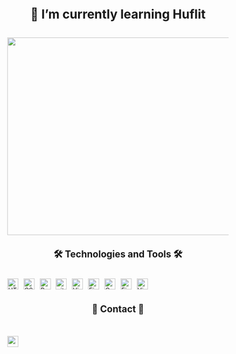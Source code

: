 <h1 align="center">🌱 I’m currently learning Huflit</h1>
<br>
<img srcset="https://img.portaly.cc/2S9JqpBRNcg2eoQ-vqBZ0NYIM1ixnY38Lfasms7BRMg/rs:fill:828/q:75/aHR0cHM6Ly9maXJlYmFzZXN0b3JhZ2UuZ29vZ2xlYXBpcy5jb20vdjAvYi9wb3J0YWx5LWNhOWUxLmFwcHNwb3QuY29tL28vVHhPTFkxZEg4WjVOU3ppc0JSQ2wlMkZoZWFkZXJCYW5uZXI_YWx0PW1lZGlhJnRva2VuPWE1Njg5MjViLTQwZmQtNGE3NC1hMmMzLThkNjY4ZWIyOWE3Mg 1x, https://img.portaly.cc/ctuTnvkCUbq-S64dMZUpkV3tp7may9v1c-d5EZ4wqew/rs:fill:1920/q:75/aHR0cHM6Ly9maXJlYmFzZXN0b3JhZ2UuZ29vZ2xlYXBpcy5jb20vdjAvYi9wb3J0YWx5LWNhOWUxLmFwcHNwb3QuY29tL28vVHhPTFkxZEg4WjVOU3ppc0JSQ2wlMkZoZWFkZXJCYW5uZXI_YWx0PW1lZGlhJnRva2VuPWE1Njg5MjViLTQwZmQtNGE3NC1hMmMzLThkNjY4ZWIyOWE3Mg 2x" src="https://img.portaly.cc/ctuTnvkCUbq-S64dMZUpkV3tp7may9v1c-d5EZ4wqew/rs:fill:1920/q:75/aHR0cHM6Ly9maXJlYmFzZXN0b3JhZ2UuZ29vZ2xlYXBpcy5jb20vdjAvYi9wb3J0YWx5LWNhOWUxLmFwcHNwb3QuY29tL28vVHhPTFkxZEg4WjVOU3ppc0JSQ2wlMkZoZWFkZXJCYW5uZXI_YWx0PW1lZGlhJnRva2VuPWE1Njg5MjViLTQwZmQtNGE3NC1hMmMzLThkNjY4ZWIyOWE3Mg" width="1200" height="450" decoding="async" data-nimg="1" loading="lazy" style="color:transparent">
<h2 align="center">🛠 Technologies and Tools 🛠</h2>
<br>
<!-- https://simpleicons.org/ -->
<span><img src="https://img.shields.io/badge/HTML5-282C34?logo=html5&logoColor=E34F26" alt="HTML5 logo" title="HTML5" height="25" /></span>
&nbsp;
<span><img src="https://img.shields.io/badge/CSS3-282C34?logo=css3&logoColor=1572B6" alt="CSS3 logo" title="CSS3" height="25" /></span>
&nbsp;
<span><img src="https://img.shields.io/badge/Bootstrap-282C34?logo=bootstrap&logoColor=7952B3" alt="Bootstrap logo" title="Bootstrap" height="25" /></span>
&nbsp;
<span><img src="https://img.shields.io/badge/git-282C34?logo=git&logoColor=F05032" alt="git logo" title="git" height="25" /></span>
&nbsp;
<span><img src="https://img.shields.io/badge/VS%20Code-282C34?logo=visual-studio-code&logoColor=007ACC" alt="Visual Studio Code logo" title="Visual Studio Code" height="25" /></span>
&nbsp;
<span><img src="https://img.shields.io/badge/Firebase-282C34?logo=firebase&logoColor=FFCA28" alt="Firebase logo" title="Firebase" height="25" /></span>
&nbsp;
<span><img src="https://img.shields.io/badge/C%20sharp-282C34?logo=csharp&logoColor=#452170" alt="Csharp" title="Csharp" height="25" /></span>
&nbsp;
<span><img src="https://img.shields.io/badge/Figma-282C34?logo=figma&logoColor=#F24E1E" alt="Figma" title="Figma" height="25" /></span>
&nbsp;
<span><img src="https://img.shields.io/badge/Visual%20Studio-282C34?logo=visualstudio&logoColor=#5C2D91" alt="Visual Studio" title="Visual Studio" height="25" /></span>
&nbsp;
<h2 align="center">💬 Contact 💬</h2><br>

<a align="center" href="https://www.facebook.com/ansosad3k" style="text-decoration: none;"><span><img  src="https://img.shields.io/badge/Facebook-282C34?logo=Facebook&logoColor=007ACC" alt="" title="Facebook" height="25" /></span>
    &nbsp;</a>
<!--
**An8bit/An8bit** is a ✨ _special_ ✨ repository because its `README.md` (this file) appears on your GitHub profile.

Here are some ideas to get you started:

- 🔭 I’m currently working on ...
- 🌱 I’m currently learning ...
- 👯 I’m looking to collaborate on ...
- 🤔 I’m looking for help with ...
- 💬 Ask me about ...
- 📫 How to reach me: ...
- 😄 Pronouns: ...
- ⚡ Fun fact: ...
-->
